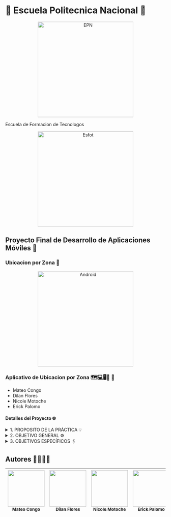 # 🦉 Escuela Politecnica Nacional 🦉

<div>
<p align='center'>
<img src="https://github.com/Einarr07/Flutter-proyecto_final/assets/85316345/590ad2e3-1702-494f-9bc8-9fc2e7bb539e" alt="EPN" width="300px">
</p>
</div

## Escuela de Formacion de Tecnologos

<div>
<p align='center'>
<img src="https://esfot.epn.edu.ec/images/headers/logo_esfot_buho.png" alt="Esfot" width="300px">
</p>
</div>

## Proyecto Final de Desarrollo de Aplicaciones Móviles 📱
### Ubicacion por Zona 📍
<div>
<p align='center'>
<img src="https://github.com/Einarr07/juego_sencillo_android/assets/85316345/43da8e5d-815d-4c01-9c3d-dffc85e25ef5" alt="Android" width="300px">
</p>
</div>

### Aplicativo de Ubicacion por Zona 🗺️💻🖥️📌 🔗
- Mateo Congo
- Dilan Flores
- Nicole Motoche
- Erick Palomo

#### Detalles del Proyecto 🌐
<details>
<summary> 1.	PROPOSITO DE LA PRÁCTICA 💡 </summary>
El propósito fundamental de este proyecto es desarrollar y evaluar aplicaciones móviles híbridas/nativas siendo el caso del presente proyecto se hará la utilización de Flutter, con servicios en segundo plano para realizar un seguimiento en tiempo real de la ubicación de tres dispositivos móviles. La aplicación se diseñará específicamente para el mapeo eficiente de terrenos, con el objetivo adicional de calcular el área de los terrenos mapeados. Este propósito se alinea con la necesidad de contar con herramientas tecnológicas avanzadas que faciliten y optimicen las actividades de mapeo y cálculo de áreas en diversos sectores como la topografía, la agricultura y la planificación urbana.
</details>

<details>
<summary> 2.	OBJETIVO GENERAL ⚙️ </summary>
Evaluar y demostrar la capacidad de desarrollo de aplicaciones móviles híbridas/nativas con servicios en segundo plano para realizar el seguimiento en tiempo real de la ubicación de tres dispositivos móviles con el fin de mapear terrenos.
</details>

<details>
<summary> 3.	OBJETIVOS ESPECÍFICOS 🖇️ </summary>
- Implementar una aplicación móvil que pueda rastrear la ubicación de tres dispositivos de manera simultánea.
  VVVV
  VVVVV
  NNN
  


- I
- Integrar servicios en segundo plano para garantizar la continuidad del seguimiento de ubicación incluso cuando la aplicación esté en segundo plano.
- Desarrollar funcionalidades de mapeo en tiempo real que permitan visualizar el progreso del mapeo de los terrenos.
- Calcular y mostrar el área de los terrenos mapeados utilizando la información de ubicación recopilada.
- Validar la precisión y eficiencia del seguimiento de ubicación y el cálculo de áreas en diferentes escenarios y condiciones.
</details>

## Autores 🫱🏼‍🫲🏽

| [<img src="https://avatars.githubusercontent.com/u/96399138?v=4" width=115><br><sub>Mateo Congo</sub>](https://github.com/Einarr07) | [<img src="https://avatars.githubusercontent.com/u/117755180?v=4" width=115><br><sub>Dilan Flores</sub>](https://github.com/dilan-flores) |  [<img src="https://avatars.githubusercontent.com/u/85316345?v=4" width=115><br><sub>Nicole Motoche</sub>](https://github.com/nicolemotoche29) |  [<img src="https://avatars.githubusercontent.com/u/75103508?v=4" width=115><br><sub>Erick Palomo</sub>](https://github.com/erick200011) |
| :---: | :---: | :---: | :---: |

